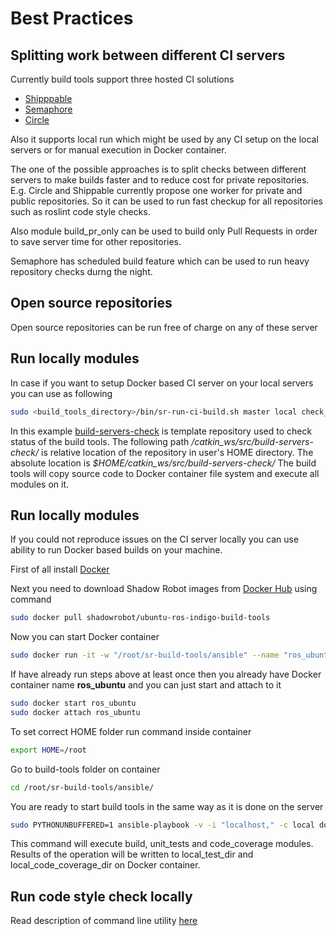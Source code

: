 # Best Practices

## Splitting work between different CI servers

Currently build tools support three hosted CI solutions 

  * [Shipppable](https://www.shippable.com)
  * [Semaphore](https://semaphoreci.com)
  * [Circle](https://circleci.com)
 
Also it supports local run which might be used by any CI setup on the local servers or for manual execution in Docker container.

The one of the possible approaches is to split checks between different servers to make builds faster and to reduce cost for private repositories.
E.g. Circle and Shippable currently propose one worker for private and public repositories.
So it can be used to run fast checkup for all repositories such as roslint code style checks.

Also module build_pr_only can be used to build only Pull Requests in order to save server time for other repositories.

Semaphore has scheduled build feature which can be used to run heavy repository checks durng the night.

## Open source repositories

Open source repositories can be run free of charge on any of these server  

## Run locally modules

In case if you want to setup Docker based CI server on your local servers you can use as following

```bash
sudo <build_tools_directory>/bin/sr-run-ci-build.sh master local check_cache,build /catkin_ws/src/build-servers-check/
```
In this example [build-servers-check](https://github.com/shadow-robot/build-servers-check) is template repository used to check status of the build tools.
The following path */catkin_ws/src/build-servers-check/* is relative location of the repository in user's HOME directory.
The absolute location is *$HOME/catkin_ws/src/build-servers-check/*
The build tools will copy source code to Docker container file system and execute all modules on it.

## Run locally modules

If you could not reproduce issues on the CI server locally you can use ability to run Docker based builds on your machine.

First of all install [Docker](https://www.docker.com/)

Next you need to download Shadow Robot images from [Docker Hub](https://hub.docker.com/r/shadowrobot/ubuntu-ros-indigo-build-tools/) using command

```bash
sudo docker pull shadowrobot/ubuntu-ros-indigo-build-tools
```

Now you can start Docker container

```bash
sudo docker run -it -w "/root/sr-build-tools/ansible" --name "ros_ubuntu" -v $HOME:/host:rw "shadowrobot/ubuntu-ros-indigo-build-tools" bash
```

If have already run steps above at least once then you already have Docker container name **ros_ubuntu** and you can just start and attach to it

```bash
sudo docker start ros_ubuntu
sudo docker attach ros_ubuntu
```

To set correct HOME folder run command inside container

```bash
export HOME=/root
```

Go to build-tools folder on container

```bash
cd /root/sr-build-tools/ansible/
```

You are ready to start build tools in the same way as it is done on the server

```bash
sudo PYTHONUNBUFFERED=1 ansible-playbook -v -i "localhost," -c local docker_site.yml --tags "local,check_cache,code_coverage" -e "local_repo_dir=/host/catkin_ws/src/build-servers-check/ local_test_dir=/root/workspace/test_results local_code_coverage_dir=/root/workspace/coverage_results"
```

This command will execute build, unit_tests and code_coverage modules.
Results of the operation will be written to local_test_dir and local_code_coverage_dir on Docker container.

## Run code style check locally

Read description of command line utility [here](/bin/README.md)

